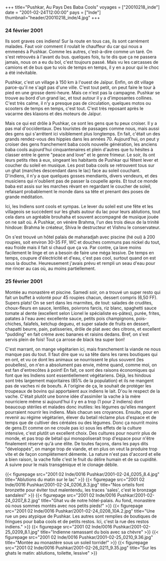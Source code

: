 +++
title="Pushkar, Au Pays Des Baba Cools"
voyages = ["20010218_inde"]
date = "2001-02-24T12:00:00"
pays = ["Inde"]
thumbnail="header/20010218_inde/4.jpg"
+++
### 24 février 2001

Ils sont graves ces indiens! Sur la route en tous cas, ils sont carrément malades. 
Faut voir comment il roulait le chauffeur du car qui nous a emmenés à Pushkar. 
Comme les autres, c'est-à-dire comme un taré. On s'est retrouvés à l'avant du 
bus. quelques fois, tu te dis que ça ne passera jamais, nous on a eu du bol, 
c'est toujours passé. Mais vu les carcasses de camions et de bus que tu vois 
de temps en temps, il y en a pour qui le choc a été inévitable. 

Pushkar, c'est un village à 150 km à l'ouest de Jaïpur. Enfin, on dit village 
parce-qu'il ne s'agit pas d'une ville. C'est tout petit, on peut faire le tour 
à pied en une grosse demi-heure. Mais ce n'est pas la campagne. Pushkar se trouve 
au bord d'un grand lac, et tout autour il y a d'imposantes collines. C'est très 
calme, il n'y a presque pas de circulation, quelques motos ou scooters de temps 
en temps, c'est tout. C'est très reposant après le vacarme des klaxons et des 
moteurs de Jaïpur. 

Mais ce qui est drôle à Pushkar, ce sont les gens que tu peux croiser. Il y 
a pas mal d'occidentaux. Des touristes de passages comme nous, mais aussi des 
gens qui s'arrêtent ici visiblement plus longtemps. En fait, c'était un des 
grands rendez-vous des hippies dans les années 70. Aujourd'hui, on peut y croiser 
des gens franchement baba cools nouvelle génération, les anciens baba cools 
aujourd'hui cinquantenaires et plein d'autres que tu hésites à classer entre 
le genre "peace and love" et le genre frimeur. Le soir, ils ont leurs petits 
rites à eux, singeant les habitants de Pushkar qui fêtent lever et coucher du 
soleil en musique. Les post baba cools se retrouvent tous sur un ghat (marches 
descendant dans le lac) face au soleil couchant. D'indiens, il n'y a que quelques 
gosses mendiants, divers vendeurs, et des musiciens qui n'oublient pas de passer 
la coupelle après. Et tout ce monde baba est assis sur les marches rêvant en 
regardant le coucher de soleil, refaisant probablement le monde dans sa tête 
et prenant des poses de grande méditation. 

Ici, les Indiens sont cools et sympas. Le lever du soleil est une fête et les 
villageois se succèdent sur les ghats autour du lac pour leurs ablutions, tout 
cela dans un agréable brouhaha et souvent accompagné de musique jouée on ne 
sait où. A Pushkar, on vénère Brahma, l'un des trois dieux de la trinité hindoue: 
Brahma le créateur, Shiva le destructeur et Vishnu le conservateur. 

On s'est trouvé un hôtel palais de maharadjah avec piscine (hé oui) à 200 roupies, 
soit environ 30-35 FF, WC et douches communs pas nickel du tout, eau froide 
mais il fait si chaud que ça va. Par contre, ça lave moins facilement le linge 
et on a besoin de faire une méga lessive. De temps en temps, coupure d'électricité 
et d'eau, c'est pas cool, surtout quand on est sous la douche. Heureusement 
j'avais prévu et rempli un seau d'eau pour me rincer au cas où, au moins partiellement. 


### 25 février 2001

Montée au monastère et piscine. Samedi soir, on a trouvé un super resto qui 
fait un buffet à volonté pour 45 roupies chacun, dessert compris (6,50 FF). 
Supers plats! On se sert dans les marmites, de tout: salades de crudites, choux-fleurs 
en sauce, lentilles, poivrons farcis, riz blanc, spaghetti sauce tomate al dente 
(excellent selon Lionel le spécialiste es-pâtes), purée, frites, patates à l'eau 
avec excellente sauce, petits pois champignons, pois-chiches, falafels, ketchup 
degueu, et super salade de fruits en dessert, chapatti beurre, pain, patisseries, 
drôle de plat avec des citrons, et excellent "pudding" en fait crème avec bananes 
et raisins dedans. Bref, on s'est servis plein de fois! Tout ça arrose de black 
tea super bon! 

C'est marrant, on mange végétarien ici, mais franchement la viande ne nous 
manque pas du tout. Il faut dire que vu sa tête dans les rares boutiques qui 
en ont, et vu ce dont les animaux se nourrissent le plus souvent (les poubelles), 
on n'en a absolument pas envie, même quand, comme moi, on est fan d'entrecôtes 
à point! En fait, ce sont des raisons économiques qui font que les Indiens sont 
essentiellement végétariens. Déjà, les hindous sont très largement majoritaires 
(85% de la population) et ils ne mangent pas de vaches ni de boeufs. A l'origine 
de ça, le souhait de protéger les troupeaux de bovins qui apportaient aux indiens 
le lait. D'ou le respect de la vache. C'était plutôt une bonne idée d'assimiler 
la vache à la mère nourriciere même si aujourd'hui il y en a trop (1 pour 2 
indiens) dont beaucoup stériles et malades donc inutiles: les légumes qu'elles 
mangent pourraient nourrir les indiens. Mais chacun ses croyances. Ensuite, 
pour en revenir au régime végétarien, élever du betail réclame plus d'espace 
et de temps que de cultiver des céréales ou des légumes. Donc ça nourrit moins 
de gens.Et comme on ne croule pas ici sous les effets de la culture intensive, 
c'est plutôt un excellent choix. Des cultures pour nourrir plus de monde, et 
pas trop de bétail qui monopoliserait trop d'espace pour n'être finalement réservé 
qu'à une élite. De toutes façons, dans les pays dits "développés", on mange 
trop de viande, et en plus on veut la produire trop vite et de façon complètement 
démente. La nature n'est pas d'accord et elle a bien raison, la vache folle 
c'est le fruit du délire humain et de sa cupidité. A suivre pour le maïs transgénique 
et le clonage débile. 


{{< figurepage src="2001 02 Inde/0016 Pushkar/2001-02-24_0205_8.4.jpg" title="Ablutions du matin sur le lac"  >}}
{{< figurepage src="2001 02 Inde/0016 Pushkar/2001-02-24_0206_8.3.jpg" title="Nos orteils font bronzette pour éviter tout malentendu, les traces 'sales', c'est le bronzage sandales!"  >}}
{{< figurepage src="2001 02 Inde/0016 Pushkar/2001-02-24_0207_8.2.jpg" title="Ghat vu de notre hôtel-palais. Au fond, monastère où nous sommes montés avec nos petits pieds!"  >}}
{{< figurepage src="2001 02 Inde/0016 Pushkar/2001-02-24_0208_10A.2.jpg" title="Une rue un peu atypique de Pushkar. Les autres sont remplies de boutiques de fringues pour baba cools et de petits restos. Ici, c'est la rue des restos indiens."  >}}
{{< figurepage src="2001 02 Inde/0016 Pushkar/2001-02-25_0209_8.1.jpg" title="Indienne ramassant du bois avec sa chèvre"  >}}
{{< figurepage src="2001 02 Inde/0016 Pushkar/2001-02-25_0210_9.36.jpg" title="Montée au monastère sous un soleil torride!"  >}}
{{< figurepage src="2001 02 Inde/0016 Pushkar/2001-02-26_0211_9.35.jpg" title="Sur les ghats le matin: ablutions, toilette, lessive"  >}}


